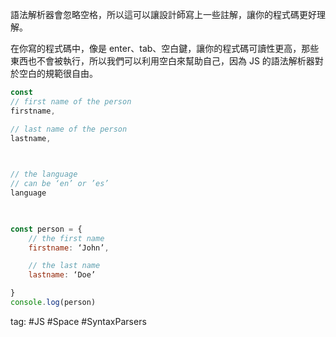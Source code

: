 語法解析器會忽略空格，所以這可以讓設計師寫上一些註解，讓你的程式碼更好理解。

在你寫的程式碼中，像是 enter、tab、空白鍵，讓你的程式碼可讀性更高，那些東西也不會被執行，所以我們可以利用空白來幫助自己，因為 JS 的語法解析器對於空白的規範很自由。
```js
const
// first name of the person
firstname,

// last name of the person
lastname,

  

// the language
// can be ‘en’ or ’es’
language

  

const person = {
	// the first name
	firstname: ‘John’,

	// the last name
	lastname: ‘Doe’

}
console.log(person)
```

tag: #JS #Space #SyntaxParsers 